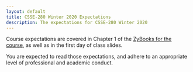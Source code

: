 ```yaml
---
layout: default
title: CSSE-280 Winter 2020 Expectations
description: The expectations for CSSE-280 Winter 2020
---
```


Course expectations are covered in Chapter 1 of the <a href="https://learn.zybooks.com/zybook/ROSEHULMANCSSE280Spring2021">ZyBooks for the course</a>, as well as in the first day of class slides.

You are expected to read those expectations, and adhere to an appropriate level of professional and academic conduct.
